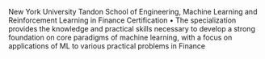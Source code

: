 New York University Tandon School of Engineering, Machine Learning and Reinforcement Learning in Finance Certification • 
The specialization provides the knowledge and practical skills necessary to develop a strong foundation on core paradigms 
of machine learning, with a focus on applications of ML to various practical problems in Finance
